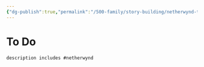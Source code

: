```yaml
---
{"dg-publish":true,"permalink":"/500-family/story-building/netherwynd-to-do/"}
---
```


# To Do
```tasks
description includes #netherwynd 
```